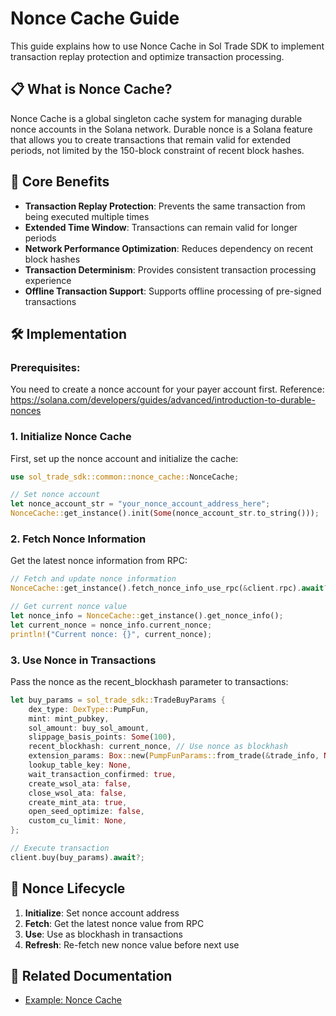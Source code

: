 # Nonce Cache Guide

This guide explains how to use Nonce Cache in Sol Trade SDK to implement transaction replay protection and optimize transaction processing.

## 📋 What is Nonce Cache?

Nonce Cache is a global singleton cache system for managing durable nonce accounts in the Solana network. Durable nonce is a Solana feature that allows you to create transactions that remain valid for extended periods, not limited by the 150-block constraint of recent block hashes.

## 🚀 Core Benefits

- **Transaction Replay Protection**: Prevents the same transaction from being executed multiple times
- **Extended Time Window**: Transactions can remain valid for longer periods
- **Network Performance Optimization**: Reduces dependency on recent block hashes
- **Transaction Determinism**: Provides consistent transaction processing experience
- **Offline Transaction Support**: Supports offline processing of pre-signed transactions

## 🛠️ Implementation

### Prerequisites:

You need to create a nonce account for your payer account first.
Reference: https://solana.com/developers/guides/advanced/introduction-to-durable-nonces

### 1. Initialize Nonce Cache

First, set up the nonce account and initialize the cache:

```rust
use sol_trade_sdk::common::nonce_cache::NonceCache;

// Set nonce account
let nonce_account_str = "your_nonce_account_address_here";
NonceCache::get_instance().init(Some(nonce_account_str.to_string()));
```

### 2. Fetch Nonce Information

Get the latest nonce information from RPC:

```rust
// Fetch and update nonce information
NonceCache::get_instance().fetch_nonce_info_use_rpc(&client.rpc).await?;

// Get current nonce value
let nonce_info = NonceCache::get_instance().get_nonce_info();
let current_nonce = nonce_info.current_nonce;
println!("Current nonce: {}", current_nonce);
```

### 3. Use Nonce in Transactions

Pass the nonce as the recent_blockhash parameter to transactions:

```rust
let buy_params = sol_trade_sdk::TradeBuyParams {
    dex_type: DexType::PumpFun,
    mint: mint_pubkey,
    sol_amount: buy_sol_amount,
    slippage_basis_points: Some(100),
    recent_blockhash: current_nonce, // Use nonce as blockhash
    extension_params: Box::new(PumpFunParams::from_trade(&trade_info, None)),
    lookup_table_key: None,
    wait_transaction_confirmed: true,
    create_wsol_ata: false,
    close_wsol_ata: false,
    create_mint_ata: true,
    open_seed_optimize: false,
    custom_cu_limit: None,
};

// Execute transaction
client.buy(buy_params).await?;
```

## 🔄 Nonce Lifecycle

1. **Initialize**: Set nonce account address
2. **Fetch**: Get the latest nonce value from RPC
4. **Use**: Use as blockhash in transactions
6. **Refresh**: Re-fetch new nonce value before next use

## 🔗 Related Documentation

- [Example: Nonce Cache](../examples/nonce_cache/)
